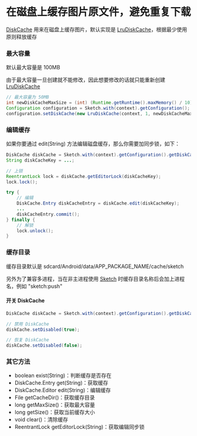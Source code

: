 # 在磁盘上缓存图片原文件，避免重复下载

[DiskCache] 用来在磁盘上缓存图片，默认实现是 [LruDiskCache]，根据最少使用原则释放缓存

### 最大容量

默认最大容量是 100MB

由于最大容量一旦创建就不能修改，因此想要修改的话就只能重新创建 [LruDiskCache]

```java
// 最大容量为 50MB
int newDiskCacheMaxSize = (int) (Runtime.getRuntime().maxMemory() / 10);
Configuration configuration = Sketch.with(context).getConfiguration();
configuration.setDiskCache(new LruDiskCache(context, 1, newDiskCacheMaxSize));
```

### 编辑缓存

如果你要通过 edit(String) 方法编辑磁盘缓存，那么你需要加同步锁，如下：

```java
DiskCache diskCache = Sketch.with(context).getConfiguration().getDiskCache();
String diskCacheKey = ...;

// 上锁
ReentrantLock lock = diskCache.getEditorLock(diskCacheKey);
lock.lock();

try {
    // 编辑
    DiskCache.Entry diskCacheEntry = diskCache.edit(diskCacheKey);
    ...
    diskCacheEntry.commit();
} finally {
    // 解锁
    lock.unlock();
}
```

### 缓存目录

缓存目录默认是 sdcard/Android/data/APP_PACKAGE_NAME/cache/sketch

另外为了兼容多进程，当在非主进程使用 [Sketch] 时缓存目录名称后会加上进程名，例如 "sketch:push"

#### 开关 DiskCache

```java
DiskCache diskCache = Sketch.with(context).getConfiguration().getDiskCache();

// 禁用 DiskCache
diskCache.setDisabled(true);

// 恢复 DiskCache
diskCache.setDisabled(false);
```

### 其它方法
* boolean exist(String)：判断缓存是否存在
* DiskCache.Entry get(String)：获取缓存
* DiskCache.Editor edit(String)：编辑缓存
* File getCacheDir()：获取缓存目录
* long getMaxSize()：获取最大容量
* long getSize()：获取当前缓存大小
* void clear()：清除缓存
* ReentrantLock getEditorLock(String)：获取编辑同步锁

[Sketch]: ../../sketch/src/main/java/me/panpf/sketch/Sketch.java
[DiskCache]: ../../sketch/src/main/java/me/panpf/sketch/cache/DiskCache.java
[LruDiskCache]: ../../sketch/src/main/java/me/panpf/sketch/cache/LruDiskCache.java
[DiskLruCache]: ../../sketch/src/main/java/me/panpf/sketch/util/DiskLruCache.java

